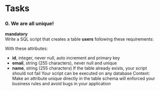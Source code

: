 # Tasks

### 0. We are all unique!
**mandatory**       
Write a SQL script that creates a table **users** following these requirements:

With these attributes:
- **id**, integer, never null, auto increment        and primary key        
- **email**, string (255 characters), never null and unique
- **name**, string (255 characters)
If the table already exists, your script should not fail
Your script can be executed on any database
Context: Make an attribute unique directly in the table schema will enforced your business rules and avoid bugs in your application


